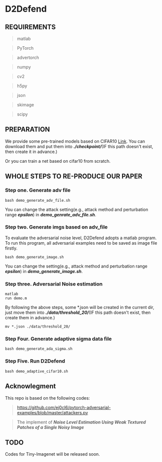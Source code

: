 # D2Defend
## REQUIREMENTS
> matlab

> PyTorch

> advertorch

> numpy

> cv2

> h5py

> json

> skimage

> scipy

## PREPARATION 
We provide some pre-trained models based on CIFAR10 [Link](https://drive.google.com/file/d/1y1dn8s86pNRKYIjvFqtuWRPB60JHDHK-/view?usp=sharing). You can download them and put them into ***./checkpoint/***(IF this path doesn't exist, then create it in advance.)

Or you can train a net based on cifar10 from scratch.


## WHOLE STEPS TO RE-PRODUCE OUR PAPER
### Step one. Generate adv file

```shell
bash demo_generate_adv_file.sh
```
You can change the attack setting(e.g., attack method and perturbation range ***epsilon***) in ***demo_genrate_adv_file.sh***.

### Step two. Generate imgs based on adv_file
To evaluate the adversarial noise level, D2Defend adopts a matlab program. To run this program, all adversarial examples need to be saved as image file firstly. 

```shell
bash demo_generate_image.sh
```
You can change the setting(e.g., attack method and perturbation range ***epsilon***) in ***demo_generate_image.sh***.

### Step three. Adversarial Noise estimation

```shell
matlab
run demo.m
```
By following the above steps, some \*.json will be created in the current dir, just move them into  ***./data/threshold_20/***(IF this path doesn't exist, then create them in advance.)

```shell
mv *.json ./data/threshold_20/
```

### Step Four. Generate adaptive sigma data file 

```shell
bash demo_generate_ada_sigma.sh
```

### Step Five. Run D2Defend

```shell
bash demo_adaptive_cifar10.sh
```

## Acknowlegment
This repo is based on the following codes:

>https://github.com/ej0cl6/pytorch-adversarial-examples/blob/master/attackers.py

>The implement of ***Noise Level Estimation Using Weak Textured Patches of a Single Noisy Image***

## TODO
Codes for Tiny-Imagenet will be released soon.
